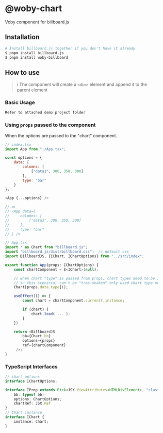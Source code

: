 # @woby-chart

Voby component for billboard.js

## Installation

```bash
# Install billboard.js together if you don't have it already
$ pnpm install billboard.js
$ pnpm install woby-billboard
```

## How to use

> ℹ️ The component will create a `<div>` element and append it to the parent element

### Basic Usage

```jsx
Refer to attached demo project folder

```

### Using `props` passed to the component

When the options are passed to the "chart" component.

```js
// index.tsx
import App from "./App.tsx";

const options = {
    data: {
        columns: [
            ["data1", 300, 350, 300]
        ],
        type: "bar"
    }
};

<App {...options} />

// or
// <App data={
//     columns: [
//         ["data1", 300, 350, 300]
//     ],
//     type: "bar"
// } />

// App.tsx
import * as Chart from "billboard.js";
import "billboard.js/dist/billboard.css";  // default css
import BillboardJS, {IChart, IChartOptions} from "../src/index";

export function App(props: IChartOptions) {
    const chartComponent = $<IChart>(null);

    // when chart "type" is passed from props, chart types need to be initialized separately.
    // in this scenario, can't be "tree-shaken" only used chart type modules.
    Chart[props.data.type]();

    useEffect(() => {
        const chart = chartComponent.current?.instance;

        if (chart) {
            chart.load( ... );
        }
    })

    return <BillboardJS
        bb={Chart.bb}
        options={props}
        ref={chartComponent}
     />;
}
```

### TypeScript Interfaces

```ts
// chart options
interface IChartOptions;

interface IProp extends Pick<JSX.ViewAttributes<HTMLDivElement>, "className" | "style"> {
    bb: typeof bb;
    options: ChartOptions;
    chartRef: JSX.Ref
}
// Chart instance
interface IChart {
	instance: Chart;
}
```
